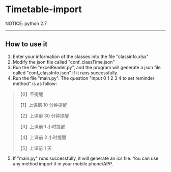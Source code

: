 # Timetable-import

NOTICE: python 2.7

---
## How to use it
1. Enter your information of the classes into the file "classinfo.xlsx"
2. Modify the json file called "conf_classTime.json"
3. Run the file "excelReader.py", and the program will generate a json file called "conf_classInfo.json" if it runs successfully.
4. Run the file "main.py". The question "input 0 1 2 3 4 to set reminder method" is as follow:

>【0】不提醒
>
>【1】上课前 10 分钟提醒
>
>【2】上课前 30 分钟提醒
>
>【3】上课前 1 小时提醒
>
>【4】上课前 2 小时提醒
>
>【5】上课前 1 天

5. If "main.py" runs successfully, it will generate an ics file. You can use any method import it in your mobile phone/APP.
